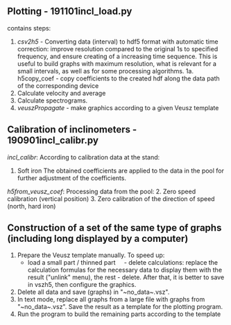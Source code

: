 ## Plotting - 191101incl_load.py
contains steps:
1. _csv2h5_ - Converting data (interval) to hdf5 format with automatic time correction: improve resolution compared to the original 1s to specified frequency, and ensure creating of a increasing time sequence. This is useful to build graphs with maximum resolution, what is  relevant for a small intervals, as well as for some processing algorithms.
1a. h5copy_coef - copy coefficients to the created hdf along the data path of the corresponding device
2. Calculate velocity and average
3. Calculate spectrograms.
4. _veuszPropagate_ - make graphics according to a given Veusz template
 
## Calibration of inclinometers - 190901incl_calibr.py
_incl_calibr_: According to calibration data at the stand:
1. Soft iron
The obtained coefficients are applied to the data in the pool for further adjustment of the coefficients.

_h5from_veusz_coef_: Processing data from the pool:
2. Zero speed calibration (vertical position)
3. Zero calibration of the direction of speed (north, hard iron)

## Construction of a set of the same type of graphs (including long displayed by a computer)
1. Prepare the Veusz template manually. To speed up:
    - load a small part / thinned part
    - delete calculations: replace the calculation formulas for the necessary data to display them with the result ("unlink" menu), the rest - delete. After that, it is better to save in vszh5, then configure the graphics.
2. Delete all data and save (graphs) in "~no_data~.vsz".
3. In text mode, replace all graphs from a large file with graphs from "~no_data~.vsz". Save the result as a template for the plotting program.
4. Run the program to build the remaining parts according to the template